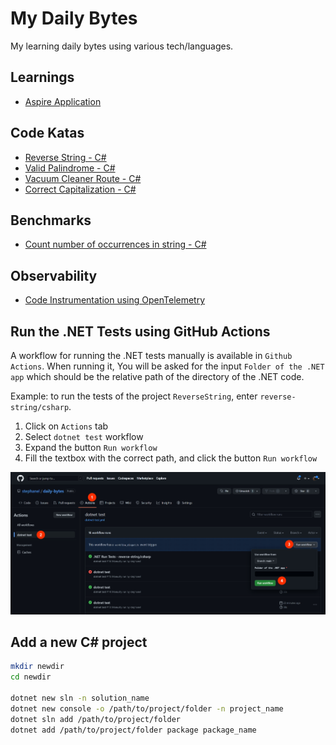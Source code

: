 # My Daily Bytes

My learning daily bytes using various tech/languages.

## Learnings

- [Aspire Application](./aspire/)

## Code Katas

- [Reverse String - C#](https://github.com/stephanel/daily-bytes/tree/master/reverse-string/csharp)
- [Valid Palindrome - C#](./valid-palindrome/csharp)
- [Vacuum Cleaner Route - C#](https://github.com/stephanel/daily-bytes/tree/master/vaccum-cleaner-route/csharp)
- [Correct Capitalization - C#](https://github.com/stephanel/daily-bytes/tree/master/correct-capitalization/csharp)

## Benchmarks

- [Count number of occurrences in string - C#](https://github.com/stephanel/daily-bytes/tree/master/benchmarks/Benchmarks.CountOccurencesInString)

## Observability

- [Code Instrumentation using OpenTelemetry](https://github.com/stephanel/daily-bytes/tree/master/opentelemetry/csharp)

## Run the .NET Tests using GitHub Actions

A workflow for running the .NET tests manually is available in `Github Actions`. When running it, You will be asked for the input `Folder of the .NET app` which should be the relative path of the directory of the .NET code.

Example: to run the tests of the project `ReverseString`, enter `reverse-string/csharp`.

1. Click on `Actions` tab
2. Select `dotnet test` workflow
3. Expand the button `Run workflow`
4. Fill the textbox with the correct path, and click the button `Run workflow`

![run the 'dotnet test' workflow manually](./documentation/Manually%20run%20the%20'dotnet%20test'%20workflow.jpg)

## Add a new C# project

```bash
mkdir newdir
cd newdir

dotnet new sln -n solution_name
dotnet new console -o /path/to/project/folder -n project_name
dotnet sln add /path/to/project/folder
dotnet add /path/to/project/folder package package_name
```
